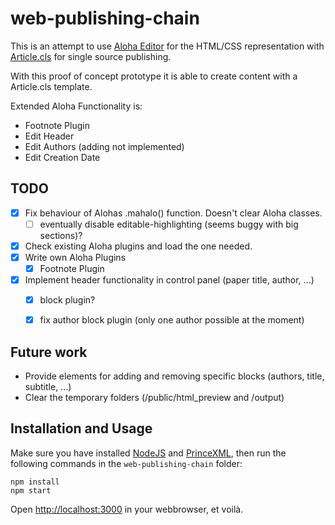 web-publishing-chain
====================

This is an attempt to use [Aloha Editor](http://aloha-editor.org/) for the HTML/CSS representation 
with [Article.cls](http://wannesm.be/articlecls/) for single source publishing.

With this proof of concept prototype it is able to create content with a Article.cls template.

Extended Aloha Functionality is:

 - Footnote Plugin
 - Edit Header
 - Edit Authors (adding not implemented)
 - Edit Creation Date

TODO
--------------------

 - [x] Fix behaviour of Alohas .mahalo() function. Doesn't clear Aloha classes.
    - [ ] eventually disable editable-highlighting (seems buggy with big sections)?
 - [x] Check existing Aloha plugins and load the one needed.
 - [x] Write own Aloha Plugins
     - [x] Footnote Plugin
 - [x] Implement header functionality in control panel (paper title, author, ...)
     - [x] block plugin? 
     - [x] fix author block plugin (only one author possible at the moment)


Future work
--------------------

  - Provide elements for adding and removing specific blocks (authors, title, subtitle, ...)
  - Clear the temporary folders (/public/html_preview and /output)
 

Installation and Usage
--------------------

Make sure you have installed [NodeJS](http://nodejs.org/) and [PrinceXML](http://www.princexml.com/), then run the following commands in the `web-publishing-chain` folder:

	npm install
	npm start

Open <http://localhost:3000> in your webbrowser, et voilà.

